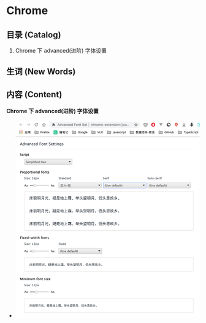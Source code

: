 # Chrome 

## 目录 (Catalog)
1. Chrome 下 advanced(进阶) 字体设置



## 生词 (New Words)



## 内容 (Content)
#### Chrome 下 advanced(进阶) 字体设置
- ![advanced font setting](./images/chrome-advanced-font-setting.png)